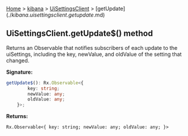 [Home](./index) &gt; [kibana](./kibana.md) &gt; [UiSettingsClient](./kibana.uisettingsclient.md) &gt; [getUpdate$](./kibana.uisettingsclient.getupdate$.md)

## UiSettingsClient.getUpdate$() method

Returns an Observable that notifies subscribers of each update to the uiSettings, including the key, newValue, and oldValue of the setting that changed.

<b>Signature:</b>

```typescript
getUpdate$(): Rx.Observable<{
        key: string;
        newValue: any;
        oldValue: any;
    }>;
```
<b>Returns:</b>

`Rx.Observable<{
        key: string;
        newValue: any;
        oldValue: any;
    }>`


